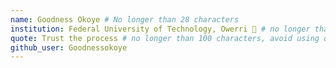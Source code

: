 ```yaml
---
name: Goodness Okoye # No longer than 28 characters
institution: Federal University of Technology, Owerri 🚩 # no longer than 58 characters
quote: Trust the process # no longer than 100 characters, avoid using quotes(") to guarantee the format remains the same.
github_user: Goodnessokoye
---
```

